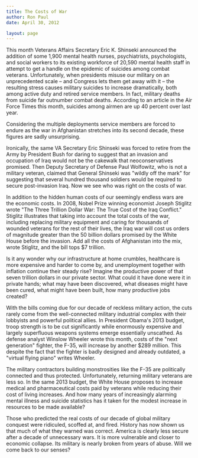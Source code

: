 ```yaml
---
title: The Costs of War
author: Ron Paul
date: April 30, 2012

layout: page
---
```


This month Veterans Affairs Secretary Eric K. Shinseki announced the
addition of some 1,900 mental health nurses, psychiatrists,
psychologists, and social workers to its existing workforce of 20,590
mental health staff in attempt to get a handle on the epidemic of
suicides among combat veterans. Unfortunately, when presidents misuse
our military on an unprecedented scale – and Congress lets them get away
with it – the resulting stress causes military suicides to increase
dramatically, both among active duty and retired service members.  In
fact, military deaths from suicide far outnumber combat deaths.
According to an article in the Air Force Times this month, suicides
among airmen are up 40 percent over last year.

Considering the multiple deployments service members are forced to
endure as the war in Afghanistan stretches into its second decade, these
figures are sadly unsurprising.

Ironically, the same VA Secretary Eric Shinseki was forced to retire
from the Army by President Bush for daring to suggest that an invasion
and occupation of Iraq would not be the cakewalk that neoconservatives
promised. Then Deputy Secretary of Defense Paul Wolfowitz, who is not a
military veteran, claimed that General Shinseki was "wildly off the
mark" for suggesting that several hundred thousand soldiers would be
required to secure post-invasion Iraq. Now we see who was right on the
costs of war.

In addition to the hidden human costs of our seemingly endless wars are
the economic costs. In 2008, Nobel Prize winning economist Joseph
Stiglitz wrote "The Three Trillion Dollar War: The True Cost of the Iraq
Conflict." Stiglitz illustrates that taking into account the total costs
of the war, including replacing military equipment and caring for
thousands of wounded veterans for the rest of their lives, the Iraq war
will cost us orders of magnitude greater than the 50 billion dollars
promised by the White House before the invasion. Add all the costs of
Afghanistan into the mix, wrote Stiglitz, and the bill tops \$7
trillion.

Is it any wonder why our infrastructure at home crumbles, healthcare is
more expensive and harder to come by, and unemployment together with
inflation continue their steady rise? Imagine the productive power of
that seven trillion dollars in our private sector. What could it have
done were it in private hands; what may have been discovered, what
diseases might have been cured, what might have been built, how many
productive jobs created?

With the bills coming due for our decade of reckless military action,
the cuts rarely come from the well-connected military industrial complex
with their lobbyists and powerful political allies. In President Obama's
2013 budget, troop strength is to be cut significantly while enormously
expensive and largely superfluous weapons systems emerge essentially
unscathed. As defense analyst Winslow Wheeler wrote this month, costs of
the "next generation" fighter, the F-35, will increase by another \$289
million. This despite the fact that the fighter is badly designed and
already outdated, a "virtual flying piano" writes Wheeler.

The military contractors building monstrosities like the F-35 are
politically connected and thus protected. Unfortunately, returning
military veterans are less so. In the same 2013 budget, the White House
proposes to increase medical and pharmaceutical costs paid by veterans
while reducing their cost of living increases. And how many years of
increasingly alarming mental illness and suicide statistics has it taken
for the modest increase in resources to be made available?

Those who predicted the real costs of our decade of global military
conquest were ridiculed, scoffed at, and fired. History has now shown us
that much of what they warned was correct. America is clearly less
secure after a decade of unnecessary wars. It is more vulnerable and
closer to economic collapse. Its military is nearly broken from years of
abuse. Will we come back to our senses?
